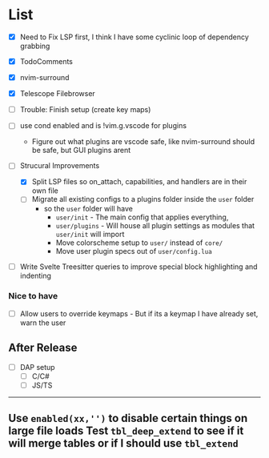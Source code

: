 # List
- [X] Need to Fix LSP first, I think I have some cyclinic loop of dependency grabbing
- [X] TodoComments
- [X] nvim-surround
- [X] Telescope Filebrowser
- [ ] Trouble: Finish setup (create key maps)
- [ ] use cond enabled and is !vim.g.vscode for plugins
    - Figure out what plugins are vscode safe, like nvim-surround should be safe, but GUI plugins arent

- [ ] Strucural Improvements
    - [X] Split LSP files so on_attach, capabilities, and handlers are in their own file
    - [ ] Migrate all existing configs to a plugins folder inside the `user` folder
        - so the `user` folder will have
            - `user/init` - The main config that applies everything,
            - `user/plugins` - Will house all plugin settings as modules that `user/init` will import
            - Move colorscheme setup to `user/` instead of `core/`
            - Move user plugin specs out of `user/config.lua`

- [ ] Write Svelte Treesitter queries to improve special block highlighting and indenting
### Nice to have
- [ ] Allow users to override keymaps - But if its a keymap I have already set, warn the user

## After Release
- [ ] DAP setup
    - [ ] C/C#
    - [ ] JS/TS
---
Use `enabled(xx,'')` to disable certain things on large file loads
Test `tbl_deep_extend` to see if it will merge tables or if I should use `tbl_extend`
---

